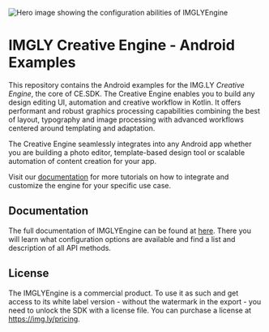 ![Hero image showing the configuration abilities of IMGLYEngine](https://img.ly/static/cesdk_release_header.png)

# IMGLY Creative Engine - Android Examples

This repository contains the Android examples for the IMG.LY *Creative Engine*, the core of CE.SDK. 
The Creative Engine enables you to build any design editing UI, automation and creative workflow in Kotlin.
It offers performant and robust graphics processing capabilities combining the best of layout, typography and image processing with advanced workflows centered around templating and adaptation. 

The Creative Engine seamlessly integrates into any Android app whether you are building a photo editor, template-based design tool or scalable automation of content creation for your app.

Visit our [documentation](https://img.ly/docs/cesdk) for more tutorials on how to integrate and
customize the engine for your specific use case.

## Documentation
The full documentation of IMGLYEngine can be found at
[here](https://img.ly/docs/cesdk/android/).
There you will learn what configuration options are available and find a list
and description of all API methods.

## License

The IMGLYEngine is a commercial product. To use it as such and get
access to its white label version - without the watermark in the export - you
need to unlock the SDK with a license file. You can purchase a license at
https://img.ly/pricing.
